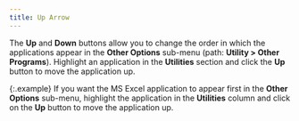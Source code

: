 ```yaml
---
title: Up Arrow
---
```



The **Up** and **Down**  buttons allow you to change the order in which the applications appear  in the **Other Options** sub-menu  (path: **Utility &gt; Other Programs**).  Highlight an application in the **Utilities** section and click the **Up**  button to move the application up.


{:.example}
If you want the MS Excel application to appear  first in the **Other Options** sub-menu,  highlight the application in the **Utilities**  column and click on the **Up** button  to move the application up.
